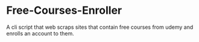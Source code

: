 # Free-Courses-Enroller
A cli script that web scraps sites that contain free courses from udemy and enrolls an account to them.
